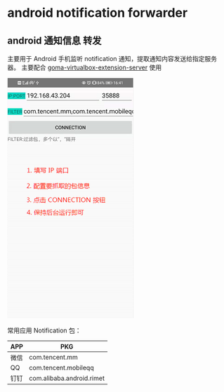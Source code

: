 # android notification forwarder

## android 通知信息 转发

主要用于 Android 手机监听 notification 通知，提取通知内容发送给指定服务器。
主要配合 [goma-virtualbox-extension-server](https://github.com/Gomaxx/goma-virtualbox-extension#goma-virtualbox-extension-server) 使用


![运行方法](./screen.png)


常用应用 Notification 包：

| APP | PKG |
| --- | --- |
| 微信 | com.tencent.mm |
| QQ  | com.tencent.mobileqq |
| 钉钉 | com.alibaba.android.rimet |

  
  
